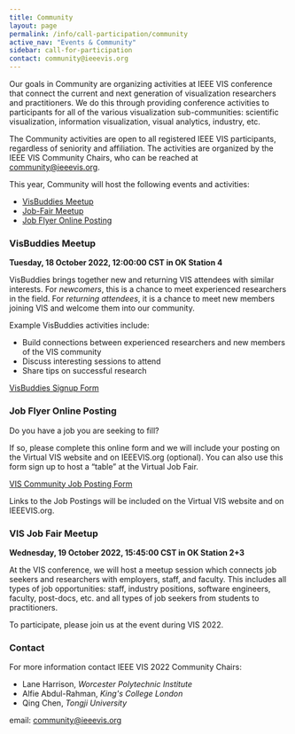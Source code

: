 ```yaml
---
title: Community
layout: page
permalink: /info/call-participation/community
active_nav: "Events & Community"
sidebar: call-for-participation
contact: community@ieeevis.org
---
```


Our goals in Community are organizing activities at IEEE VIS conference that connect the current and next generation of visualization researchers and practitioners. We do this through providing conference activities to participants for all of the various visualization sub-communities: scientific visualization, information visualization, visual analytics, industry, etc. 

The Community activities are open to all registered IEEE VIS participants, regardless of seniority and affiliation. The activities are organized by the IEEE VIS Community Chairs, who can be reached at [community@ieeevis.org](community@ieeevis.org).

This year, Community will host the following events and activities:

* [VisBuddies Meetup](#visbuddies)
* [Job-Fair Meetup](#ajf)
* [Job Flyer Online Posting](#job-flyers)
<!-- * [Student Mentorship Program](#smp) -->

### <a name="visbuddies"></a>VisBuddies Meetup
<!-- **Tuesday, 27 October 2020, 13:40:00 Mountain Time** -->
**Tuesday, 18 October 2022, 12:00:00 CST in OK Station 4**

VisBuddies brings together new and returning VIS attendees with similar interests. For *newcomers*, this is a chance to meet experienced researchers in the field. For *returning attendees*, it is a chance to meet new members joining VIS and welcome them into our community. 

Example VisBuddies activities include:
* Build connections between experienced researchers and new members of the VIS community
* Discuss interesting sessions to attend
* Share tips on successful research

[VisBuddies Signup Form](https://forms.gle/qu2rAktBK2UzK2rF7)

### <a name="job-flyers"></a>Job Flyer Online Posting

Do you have a job you are seeking to fill? 

If so, please complete this online form and we will include your posting on the Virtual VIS website and on IEEEVIS.org (optional).  You can also use this form sign up to host a “table” at the Virtual Job Fair.

[VIS Community Job Posting Form](https://forms.gle/QDP6UU9Njb56a73KA)

Links to the Job Postings will be included on the Virtual VIS website and on IEEEVIS.org.

### <a name="ajf"></a>VIS Job Fair Meetup
**Wednesday, 19 October 2022, 15:45:00 CST in OK Station 2+3**

At the VIS conference, we will host a meetup session which connects job seekers and researchers with employers, staff, and faculty.
This includes all types of job opportunities: staff, industry positions, software engineers, faculty, post-docs, etc. and all types of job seekers from students to practitioners. 

To participate, please join us at the event during VIS 2022.

<!--### <a name="smp"></a>Student Mentorship Program -->
<!--**Thursday, 29 October 2020, 13:40:00 Mountain Time**-->
<!-- Students are invited to participate in a one-hour session during which they may ask questions and advice from industry experts. This is your opportunity to get expert advice on career next steps, career choices, and insights into working in the industry. For more information about the Student Mentorship Program contact [supporters@ieeevis.org](supporters@ieeevis.org). -->

### Contact
For more information contact IEEE VIS 2022 Community Chairs:

* Lane Harrison, *Worcester Polytechnic Institute*
* Alfie Abdul-Rahman, *King's College London*
* Qing Chen, *Tongji University*

email: [community@ieeevis.org](community@ieeevis.org)
